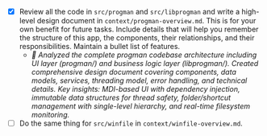 - [x] Review all the code in `src/progman` and `src/libprogman` and write a high-level design document in `context/progman-overview.md`. This is for your own benefit for future tasks. Include details that will help you remember the structure of this app, the components, their relationships, and their responsibilities. Maintain a bullet list of features.
  - *🤖 Analyzed the complete progman codebase architecture including UI layer (progman/) and business logic layer (libprogman/). Created comprehensive design document covering components, data models, services, threading model, error handling, and technical details. Key insights: MDI-based UI with dependency injection, immutable data structures for thread safety, folder/shortcut management with single-level hierarchy, and real-time filesystem monitoring.*
- [ ] Do the same thing for `src/winfile` in `context/winfile-overview.md`.
